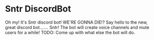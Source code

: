 # Sntr DiscordBot
Oh my! It's Sntr discord bot! WE'RE GONNA DIE!?
Say hello to the new, great discord bot....... Sntr!
The bot will create voice channels and mute users for a while!
TODO: Come up with what else the bot will do.
